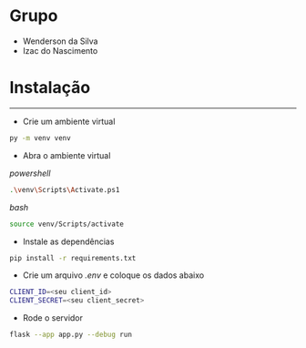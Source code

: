 # Grupo
- Wenderson da Silva
- Izac do Nascimento

# Instalação  
--- 

- Crie um ambiente virtual
```bash
py -m venv venv
```

- Abra o ambiente virtual

_powershell_
```bash
.\venv\Scripts\Activate.ps1
```

_bash_
```bash
source venv/Scripts/activate
```

- Instale as dependências
```bash
pip install -r requirements.txt
```

- Crie um arquivo _.env_ e coloque os dados abaixo
```bash
CLIENT_ID=<seu client_id>
CLIENT_SECRET=<seu client_secret>
```

- Rode o servidor
```bash
flask --app app.py --debug run
```
